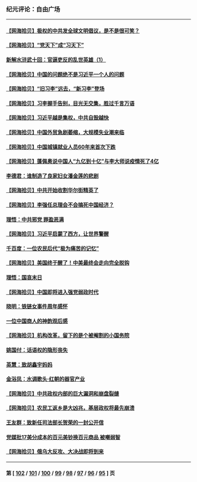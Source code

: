 ### 纪元评论：自由广场
---
#### [【网海拾贝】极权的中共发全球文明倡议，是不是很可笑？](../../pages/nsc993/n13953251.md) 
#### [【网海拾贝】“党天下”成“习天下”](../../pages/nsc993/n13952349.md) 
#### [新解水浒武十回：官逼吏反的乱世英雄（1）](../../pages/nsc993/n13951483.md) 
#### [【网海拾贝】中国的问题绝不是习近平一个人的问题](../../pages/nsc993/n13951475.md) 
#### [【网海拾贝】“旧习李”远去，“新习李”登场](../../pages/nsc993/n13950813.md) 
#### [【网海拾贝】习李握手告别，目光无交集，胜过千言万语](../../pages/nsc993/n13949873.md) 
#### [【网海拾贝】习近平越是集权，中共自毁越快](../../pages/nsc993/n13949348.md) 
#### [【网海拾贝】中国外贸急剧萎缩，大规模失业潮来临](../../pages/nsc993/n13947937.md) 
#### [【网海拾贝】中国城镇就业人员60年来首次下跌](../../pages/nsc993/n13947338.md) 
#### [【网海拾贝】蓬佩奥说中国人“九亿到十亿”与李大师说疫情死了4亿](../../pages/nsc993/n13946389.md) 
#### [李德君：谁制造了良家妇女潘金莲的悲剧](../../pages/nsc993/n13945431.md) 
#### [【网海拾贝】中共开始收割华尔街精英了](../../pages/nsc993/n13945410.md) 
#### [【网海拾贝】李强任总理会不会搞死中国经济？](../../pages/nsc993/n13944761.md) 
#### [理悟：中共邪党 罪盈恶满](../../pages/nsc993/n13944541.md) 
#### [【网海拾贝】习近平启蒙了西方，让世界警醒](../../pages/nsc993/n13944390.md) 
#### [千百度：一位农民后代“极为痛苦的记忆”](../../pages/nsc993/n13943156.md) 
#### [【网海拾贝】美国终于醒了！中美最终会走向完全脱钩](../../pages/nsc993/n13942246.md) 
#### [理悟：国哀末日](../../pages/nsc993/n13942484.md) 
#### [【网海拾贝】中国即将进入强党弱政时代](../../pages/nsc993/n13940669.md) 
#### [晓明：铁链女事件周年感怀](../../pages/nsc993/n13940319.md) 
#### [一位中国商人的神韵观后感](../../pages/nsc993/n13939585.md) 
#### [【网海拾贝】机构改革，留下的是个被阉割的小国务院](../../pages/nsc993/n13939947.md) 
#### [姚国付：话语权的隐形丧失](../../pages/nsc993/n13939077.md) 
#### [英慧：致胡鑫宇妈妈](../../pages/nsc993/n13939332.md) 
#### [金浴凤：水调歌头·红朝的器官产业](../../pages/nsc993/n13939150.md) 
#### [【网海拾贝】中共政权内部的巨大漏洞和崩盘裂缝](../../pages/nsc993/n13939066.md) 
#### [【网海拾贝】农民工返乡是大凶兆，基层政权将最先崩溃](../../pages/nsc993/n13938719.md) 
#### [王友群：致新任司法部长贺荣的一封公开信](../../pages/nsc993/n13938195.md) 
#### [党媒批17美分成本的百元美钞换百元商品 被嘲弱智](../../pages/nsc993/n13937780.md) 
#### [【网海拾贝】俄乌大反攻、大决战即将到来](../../pages/nsc993/n13937169.md) 

---
#### 第 [ [102](./102.md) / [101](./101.md) / [100](./100.md) / [99](./99.md) / [98](./98.md) / [97](./97.md) / [96](./96.md) / [95](./95.md) ] 页
